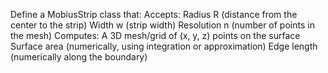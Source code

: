 Define a MobiusStrip class that:
Accepts:
Radius R (distance from the center to the strip)
Width w (strip width)
Resolution n (number of points in the mesh)
Computes:
A 3D mesh/grid of (x, y, z) points on the surface
Surface area (numerically, using integration or approximation)
Edge length (numerically along the boundary)
